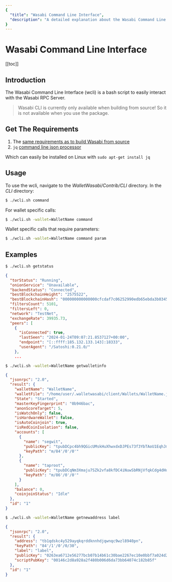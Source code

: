 ```yaml
---
{
  "title": "Wasabi Command Line Interface",
  "description": "A detailed explanation about the Wasabi Command Line Interface. This is the Wasabi documentation, an archive of knowledge about the open-source, non-custodial and privacy-focused Bitcoin wallet for desktop."
}
---
```


# Wasabi Command Line Interface

[[toc]]

## Introduction

The Wasabi Command Line Interface (wcli) is a bash script to easily interact with the Wasabi RPC Server.

> Wasabi CLI is currently only available when building from source!
So it is not available when you use the package.

## Get The Requirements

1. The [same requirements as to build Wasabi from source](/using-wasabi/BuildSource.md#get-the-requirements)
2. `jq` [command line json processor](https://jqlang.github.io/jq/)

Which can easily be installed on Linux with `sudo apt-get install jq`

## Usage

To use the wcli, navigate to the _WalletWasabi/Contrib/CLI_ directory.
In the _CLI_ directory:

```bash
$ ./wcli.sh command
```

For wallet specific calls:

```bash
$ ./wcli.sh -wallet=WalletName command
```

Wallet specific calls that require parameters:
```bash
$ ./wcli.sh -wallet=WalletName command param
```

## Examples

```bash
$ ./wcli.sh getstatus
```

```json
{
  "torStatus": "Running",
  "onionService": "Unavailable",
  "backendStatus": "Connected",
  "bestBlockchainHeight": "2575522",
  "bestBlockchainHash": "000000000000000cfcdaf7c06252990edb65ebda3b0345a2caf07cfaf23e7084",
  "filtersCount": 5101,
  "filtersLeft": 0,
  "network": "TestNet",
  "exchangeRate": 39935.73,
  "peers": [
    {
      "isConnected": true,
      "lastSeen": "2024-01-24T09:07:21.8537127+00:00",
      "endpoint": "[::ffff:185.132.133.143]:18333",
      "userAgent": "/Satoshi:0.21.0/"
    },
    ...
```

```bash
$ ./wcli.sh -wallet=WalletName getwalletinfo
```

```json
{
  "jsonrpc": "2.0",
  "result": {
    "walletName": "WalletName",
    "walletFile": "/home/user/.walletwasabi/client/Wallets/WalletName.json",
    "State": "Started",
    "masterKeyFingerprint": "0b946bac",
    "anonScoreTarget": 5,
    "isWatchOnly": false,
    "isHardwareWallet": false,
    "isAutoCoinjoin": true,
    "isRedCoinIsolation": false,
    "accounts": [
      {
        "name": "segwit",
        "publicKey": "tpubDCpc4bh9QGicUMskHuXhwxdxDJPEs73f3YbTAoU1EqhJmHjKWpRg8gwrurvpmUDywNLbLQTu2aY9US3W4AV8uyrP2np9gTLtyZrtZ5VuHzr",
        "keyPath": "m/84'/0'/0'"
      },
      {
        "name": "taproot",
        "publicKey": "tpubDCqNm3Xmaju7SZk2vfa8kfDC4iNuwSbRNjVfqkCdg4dHu63fyNpHhUNAtcehRnKVrzU7ZgaFqkmHZGVVgFphYL3B3BBNxqVN7NbD33PcXUv",
        "keyPath": "m/86'/0'/0'"
      }
    ],
    "balance": 0,
    "coinjoinStatus": "Idle"
  },
  "id": "1"
}
```

```bash
$ ./wcli.sh -wallet=WalletName getnewaddress label
```

```json
{
  "jsonrpc": "2.0",
  "result": {
    "address": "tb1qdskc4y529ayqkqrddknnhdjqwnqc9wzl8940pn",
    "keyPath": "84'/1'/0'/0/30",
    "label": "label",
    "publicKey": "0263ea6712e56277bcb07b14b61c30bae2267ec10e0bbf7a024d2c6a0634d6e634",
    "scriptPubKey": "00146c2d8a928a2f480b006d6da73bb64074c182b85f"
  },
  "id": "1"
}
```
